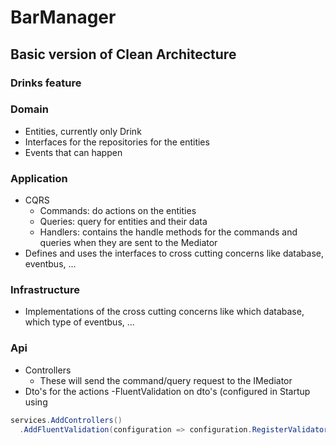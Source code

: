 # BarManager

## Basic version of Clean Architecture
### Drinks feature

### Domain
- Entities, currently only Drink
- Interfaces for the repositories for the entities
- Events that can happen

### Application
- CQRS
  - Commands: do actions on the entities
  - Queries: query for entities and their data
  - Handlers: contains the handle methods for the commands and queries when they are sent to the Mediator
- Defines and uses the interfaces to cross cutting concerns like database, eventbus, ...
### Infrastructure
- Implementations of the cross cutting concerns like which database, which type of eventbus, ...
### Api
- Controllers
  - These will send the command/query request to the IMediator
- Dto's for the actions
 -FluentValidation on dto's (configured in Startup using
```csharp
services.AddControllers()
  .AddFluentValidation(configuration => configuration.RegisterValidatorsFromAssemblyContaining<Startup>()))
```
